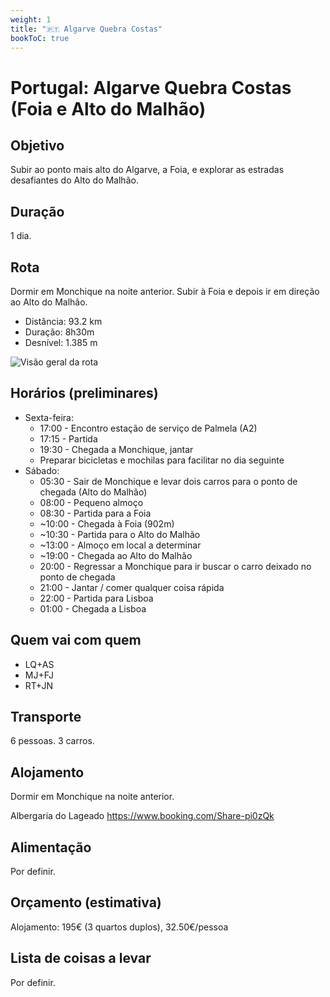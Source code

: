 ```yaml
---
weight: 1
title: "🇵🇹 Algarve Quebra Costas"
bookToC: true
---
```


# Portugal: Algarve Quebra Costas (Foia e Alto do Malhão)

## Objetivo

Subir ao ponto mais alto do Algarve, a Foia, e explorar as estradas desafiantes do Alto do Malhão.

## Duração

1 dia.

## Rota

Dormir em Monchique na noite anterior.
Subir à Foia e depois ir em direção ao Alto do Malhão.

- Distância: 93.2 km
- Duração: 8h30m
- Desnível: 1.385 m

![Visão geral da rota](/bicicleta/algarve_foia_malhao/overview.png)

## Horários (preliminares)

- Sexta-feira:
    - 17:00 - Encontro estação de serviço de Palmela (A2)
    - 17:15 - Partida
    - 19:30 - Chegada a Monchique, jantar
    - Preparar bicicletas e mochilas para facilitar no dia seguinte
- Sábado:
    - 05:30 - Sair de Monchique e levar dois carros para o ponto de chegada (Alto do Malhão)
    - 08:00 - Pequeno almoço
    - 08:30 - Partida para a Foia
    - ~10:00 - Chegada à Foia (902m)
    - ~10:30 - Partida para o Alto do Malhão
    - ~13:00 - Almoço em local a determinar
    - ~19:00 - Chegada ao Alto do Malhão
    - 20:00 - Regressar a Monchique para ir buscar o carro deixado no ponto de chegada
    - 21:00 - Jantar / comer qualquer coisa rápida
    - 22:00 - Partida para Lisboa
    - 01:00 - Chegada a Lisboa

## Quem vai com quem

- LQ+AS
- MJ+FJ
- RT+JN

## Transporte

6 pessoas. 3 carros.

## Alojamento

Dormir em Monchique na noite anterior.

Albergaria do Lageado
https://www.booking.com/Share-pi0zQk


## Alimentação

Por definir.

## Orçamento (estimativa)

Alojamento: 195€ (3 quartos duplos), 32.50€/pessoa

## Lista de coisas a levar

Por definir.